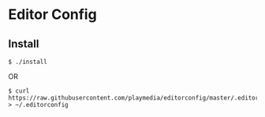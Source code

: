 # Editor Config

## Install

```shell
$ ./install
```

OR

```
$ curl https://raw.githubusercontent.com/playmedia/editorconfig/master/.editorconfig > ~/.editorconfig
```
